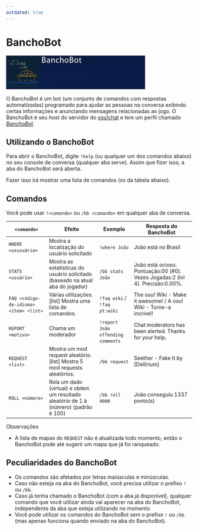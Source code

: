 ```yaml
---
outdated: true
---
```

# BanchoBot

![Aba do BanchoBot](img/BanchoBot.jpg "aba do BanchoBot")

O BanchoBot é um bot (um conjunto de comandos com respostas automatizadas) programado para ajudar as pessoas na conversa exibindo certas informações e anunciando mensagens relacionadas ao jogo. 
O BanchoBot é seu host do servidor do [osu!chat](/wiki/Internet_Relay_Chat) e tem um perfil chamado _[BanchoBot](https://osu.ppy.sh/u/3)_.

## Utilizando o BanchoBot

Para abrir o BanchoBot, digite `!help` (ou qualquer um dos comandos abaixo) no seu console de conversa (qualquer aba serve).
Assim que fizer isso, a aba do BanchoBot será aberta.

Fazer isso irá mostrar uma lista de comandos (os da tabela abaixo).

## Comandos

Você pode usar `!<comando>` ou `/bb <comando>` em qualquer aba de conversa.

| `<comando>`                    | Efeito                                                                      | Exemplo                           | Resposta do BanchoBot                                              |
|--------------------------------|------------------------------------------------------------------------------|-------------------------------------|-------------------------------------------------------------------------|
| `WHERE <ususuário>`                 | Mostra a localização do usuário solicitado                                            | `!where João`                       | João está no Brasil                                                        |
| `STATS <usuário>`                 | Mostra as estatísticas do usuário solicitado (baseado na atual aba do jogador)                 | `/bb stats João`                    | João está ocioso. Pontuação:00 (#0). Vezes Jogadas:2 (lvl 4). Precisão:0.00%. |
| `FAQ <código-de-idioma><item> <list>` | Várias utilizações. [list] Mostra uma lista de comandos.                               | `!faq wiki` / `!faq pt:wiki`        | The osu! Wiki - Make it awesome! / A osu! Wiki - Torne-a incrível!   |
| `REPORT <motivo>`              | Chama um moderador                                                         | `!report João offending comments` | Chat moderators has been alerted. Thanks for your help.                 |
| `REQUEST <list>`               | Mostra um mod request aleatório. [list] Mostra 5 mod requests aleatórios. | `/bb request`                       | Seether - Fake It by [Dellirium]                                        |
| `ROLL <número>`                | Rola um dado (virtual) e obtém um resultado aleatório de 1 à (número) (padrão é 100) | `/bb roll 9000`                     | João conseguiu 1337 ponto(s)                                                |

Observações

- A lista de mapas do `REQUEST` não é atualizada todo momento, então o BanchoBot pode até sugerir um mapa que já foi ranqueado.

## Peculiaridades do BanchoBot

- Os comandos são afetados por letras maiúsculas e minúsculas.
- Caso não esteja na aba do BanchoBot, você precisa utilizar o prefixo `!` ou `/bb`.
- Caso já tenha chamado o BanchoBot (com a aba já disponível), qualquer comando que você utilizar ainda vai aparecer na aba do BanchoBot, independente da aba que esteja utilizando no momento
- Você pode utilizar os comandos do BanchoBot sem o prefixo `!` ou `/bb` (mas apenas funciona quando enviado na aba do BanchoBot).
